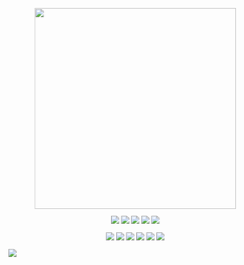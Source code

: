 <p align="center">
    <img src="https://github-readme-streak-stats.herokuapp.com/?user=kleytusdev&theme=synthwave&hide_border=false" width="400px">

<!-- ![](https://github-readme-stats.vercel.app/api/top-langs/?username=kleytusdev&theme=synthwave&hide_border=false&include_all_commits=false&count_private=false&layout=compact) -->
</p>

<p align="center">
    <img src="https://img.shields.io/badge/laravel-%23FF2D20.svg?style=flat&logo=laravel&logoColor=white">
    <img src="https://img.shields.io/badge/php-%23777BB4.svg?style=flat&logo=php&logoColor=white">
    <img src="https://img.shields.io/badge/daisyui-5A0EF8?style=flat&logo=daisyui&logoColor=white">
    <img src="https://img.shields.io/badge/expo-1C1E24?style=flat&logo=expo&logoColor=white">
    <img src="https://img.shields.io/badge/react_native-%2320232a.svg?style=flat&logo=react&logoColor=%2361DAFB">
</p>
<p align="center">
    <img src="https://img.shields.io/badge/Git-fc6d26?style=flat&logo=git&logoColor=white">
    <img src="https://img.shields.io/badge/AWS-%23FF9900.svg?style=flat&logo=amazon-aws&logoColor=white">
    <img src="https://img.shields.io/badge/azure-%230072C6.svg?style=flat&logo=microsoftazure&logoColor=white">
    <img src="https://img.shields.io/badge/Postman-FF6C37?style=flat&logo=postman&logoColor=white">
    <img src="https://img.shields.io/badge/figma-%23F24E1E.svg?style=flat&logo=figma&logoColor=white">
    <img src="https://img.shields.io/badge/Adobe%20After%20Effects-9999FF.svg?style=flat&logo=Adobe%20After%20Effects&logoColor=white">
</p>

[![](https://visitcount.itsvg.in/api?id=kleytusdev&label=Beep%20Boop&color=12&icon=4&pretty=true)](https://visitcount.itsvg.in)
